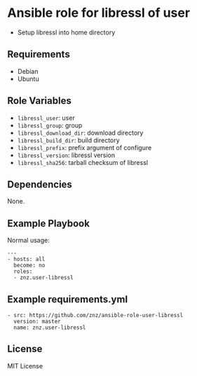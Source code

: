 # Ansible role for libressl of user

- Setup libressl into home directory

## Requirements

- Debian
- Ubuntu

## Role Variables

- `libressl_user`: user
- `libressl_group`: group
- `libressl_download_dir`: download directory
- `libressl_build_dir`: build directory
- `libressl_prefix`: prefix argument of configure
- `libressl_version`: libressl version
- `libressl_sha256`: tarball checksum of libressl

## Dependencies

None.

## Example Playbook

Normal usage:

    ---
    - hosts: all
      become: no
      roles:
      - znz.user-libressl

## Example requirements.yml

    - src: https://github.com/znz/ansible-role-user-libressl
      version: master
      name: znz.user-libressl

## License

MIT License
